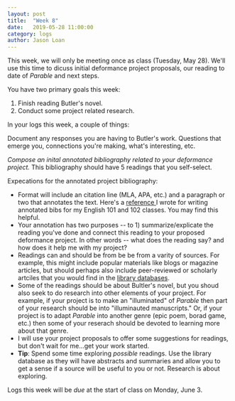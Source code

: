 ```yaml
---
layout: post
title:  "Week 8" 
date:   2019-05-28 11:00:00
category: logs
author: Jason Loan 
---
```


This week, we will only be meeting once as class (Tuesday, May 28). We'll use this time to dicuss initial deformance project proposals, our reading to date of *Parable* and next steps.

You have two primary goals this week:

1. Finish reading Butler's novel. 
2. Conduct some project related research.

In your logs this week, a couple of things:

Document any responses you are having to Butler's work. Questions that emerge you, connections you're making, what's interesting, etc.

*Compose an inital annotated bibliography related to your deformance project.* This bibliography should have 5 readings that you self-select.

Expecations for the annotated project bibliography:

* Format will include an citation line (MLA, APA, etc.) and a paragraph or two that annotates the text. Here's a [reference ](https://docs.google.com/document/d/1hz1UUSUwTGRiuwzEosiDXS8e_xNOffmHk2LwIdMV0rg/edit?usp=sharing)I wrote for writing annotated bibs for my English 101 and 102 classes. You may find this helpful.
* Your annotation has two purposes -- to 1) summarize/explicate the reading you've done and connect this reading to your proposed deformance project. In other words -- what does the reading say? and how does it help me with my project?
* Readings can and should be from be be from a varity of sources. For example, this might include popular materials like blogs or magazine articles, but should perhaps also include peer-reviewed or scholarly artciles that you would find in the [library databases](https://www.pierce.ctc.edu/library).
* Some of the readings should be about Bultler's novel, but you shoud also seek to do research into other elements of your project. For example, if your project is to make an "illuminated" of *Parable* then part of your research should be into "illuminauted manuscripts." Or, if your project is to adapt *Parable* into another genre (epic poem, borad game, etc.) then some of your reserach should be devoted to learning more about that genre.
* I will use your project proposals to offer some suggestions for readings, but don't wait for me...get your work started.
* **Tip**: Spend some time exploring *possible* readings. Use the library database as they will have abstracts and summaries and allow you to get a sense if a source will be useful to you or not. Research is about exploring. 

Logs this week will be *due* at the start of class on Monday, June 3.



